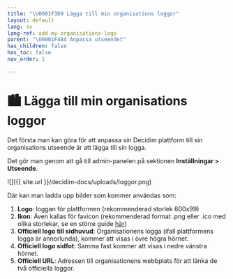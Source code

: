 ```yaml
---
title: "\U0001F3D9 Lägga till min organisations loggor"
layout: default
lang: sv
lang-ref: add-my-organisations-logo
parent: "\U0001F484 Anpassa utseendet"
has_children: false
has_toc: false
nav_order: 1

---
```

# 🏙 Lägga till min organisations loggor

Det första man kan göra för att anpassa sin Decidim plattform till sin organisations utseende är att lägga till sin logga.

Det gör man genom att gå till admin-panelen på sektionen **Inställningar > Utseende**.

![]({{ site.url }}/decidim-docs/uploads/loggor.png)

Där kan man ladda upp bilder  som kommer användas som:

1. **Logo**: loggan för plattformen (rekommenderad storlek 600x99)
2. **Ikon**: Även kallas för favicon (rekommenderad format .png eller .ico med olika storlekar, se en större guide [här](https://www.emergeinteractive.com/insights/detail/the-essentials-of-favicons/))
3. **Officiell logo till sidhuvud**: Organisationens logga (ifall plattformens logga är annorlunda), kommer att visas i övre högra hörnet.
4. **Officiell logo sidfot**: Samma fast kommer att visas i nedre vänstra hörnet.
5. **Officiell URL**: Adressen till organisationens webbplats för att länka de två officiella loggor.
